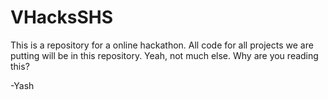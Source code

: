 # VHacksSHS
This is a repository for a online hackathon.
All code for all projects we are putting will be in this repository.
Yeah, not much else.
Why are you reading this?

-Yash

